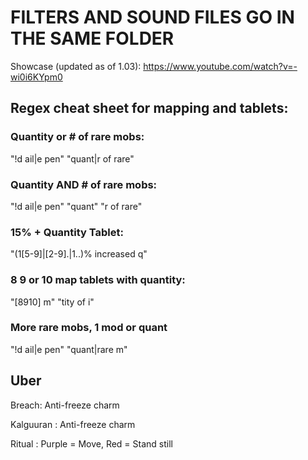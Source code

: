# FILTERS AND SOUND FILES GO IN THE SAME FOLDER

Showcase (updated as of 1.03): https://www.youtube.com/watch?v=-wi0i6KYpm0

## **Regex cheat sheet for mapping and tablets:**

### Quantity or # of rare mobs:

"!d ail|e pen" "quant|r of rare"

### Quantity AND # of rare mobs:

"!d ail|e pen" "quant" "r of rare"

### 15% + Quantity Tablet:

"(1[5-9]|[2-9].|1..)% increased q"

### 8 9 or 10 map tablets with quantity:

"[8910] m" "tity of i"

### More rare mobs, 1 mod or quant

"!d ail|e pen" "quant|rare m"

## Uber

Breach: Anti-freeze charm

Kalguuran : Anti-freeze charm

Ritual : Purple = Move, Red = Stand still

